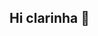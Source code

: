 ## Hi clarinha 👋

<!--
**tlclarinha/tlclarinha** is a ✨ _special_ ✨ repository because its `README.md` (this file) appears on your GitHub profile.

Here are some ideas to get you started:

- 🔭 I’m currently working on nada
- 🌱 I’m currently learning tecnologia
- 👯 I’m looking to collaborate on ninguem
- 🤔 I’m looking for help with programar
- 💬 Ask me about a vida
- 📫 How to reach me: ...
- 😄 Pronouns: ela\dela
- ⚡ Fun fact: ...
-->
